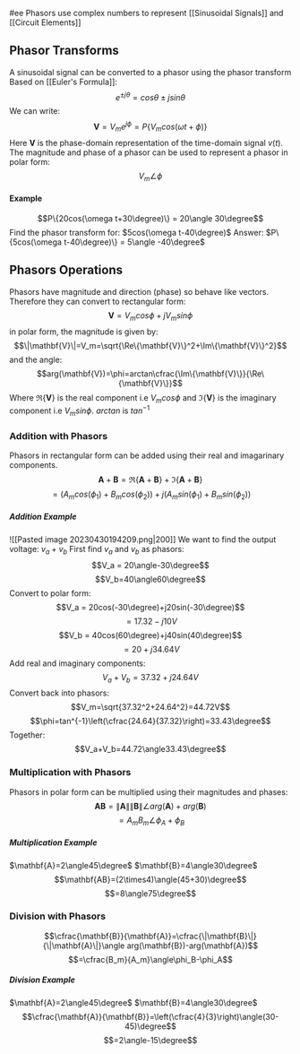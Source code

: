 #ee
Phasors use complex numbers to represent [[Sinusoidal Signals]] and [[Circuit Elements]]

## Phasor Transforms
A sinusoidal signal can be converted to a phasor using the phasor transform
Based on [[Euler's Formula]]:
$$e^{\pm j\theta}=cos\theta \pm j sin\theta$$
We can write:
$$\mathbf{V}=V_me^{j\phi}=P\{V_mcos(\omega t+\phi)\}$$
Here $\mathbf{V}$ is the phase-domain representation of the time-domain signal $v(t)$. The magnitude and phase of a phasor can be used to represent a phasor in polar form:
$$V_m\angle\phi$$
#### Example

$$P\{20cos(\omega t+30\degree)\} = 20\angle 30\degree$$
Find the phasor transform for: $5cos(\omega t-40\degree)$
Answer: $P\{5cos(\omega t-40\degree)\} = 5\angle -40\degree$

## Phasors Operations
Phasors have magnitude and direction (phase) so behave like vectors. Therefore they can convert to rectangular form:
$$\mathbf{V}=V_mcos\phi+jV_msin\phi$$
in polar form, the magnitude is given by:
$$\|\mathbf{V}\|=V_m=\sqrt{\Re\{\mathbf{V}\}^2+\Im\{\mathbf{V}\}^2}$$
and the angle:
$$arg(\mathbf{V})=\phi=arctan\cfrac{\Im\{\mathbf{V}\}}{\Re\{\mathbf{V}\}}$$
Where $\Re\{\mathbf{V}\}$ is the real component i.e $V_mcos\phi$ and $\Im\{\mathbf{V}\}$ is the imaginary component i.e $V_msin\phi$. $arctan$ is $tan^{-1}$

### Addition with Phasors
Phasors in rectangular form can be added using their real and imagarinary components.
$$\mathbf{A}+\mathbf{B}=\Re\{\mathbf{A}+\mathbf{B}\}+\Im\{\mathbf{A}+\mathbf{B}\}$$
$$=(A_mcos(\phi_1)+B_mcos(\phi_2))+j(A_msin(\phi_1)+B_msin(\phi_2))$$
##### Addition Example
![[Pasted image 20230430194209.png|200]]
We want to find the output voltage: $v_a + v_b$
First find $v_a$ and $v_b$ as phasors:
$$V_a = 20\angle-30\degree$$
$$V_b=40\angle60\degree$$
Convert to polar form:
$$V_a = 20cos(-30\degree)+j20sin(-30\degree)$$
$$ =17.32-j10V$$
$$V_b = 40cos(60\degree)+j40sin(40\degree)$$
$$=20+j34.64V$$
Add real and imaginary components:
$$V_a+V_b=37.32+j24.64V$$
Convert back into phasors:
$$V_m=\sqrt{37.32^2+24.64^2}=44.72V$$
$$\phi=tan^{-1}\left(\cfrac{24.64}{37.32}\right)=33.43\degree$$
Together:
$$V_a+V_b=44.72\angle33.43\degree$$
### Multiplication with Phasors
Phasors in polar form can be multiplied using their magnitudes and phases:
$$\mathbf{AB}=\|\mathbf{A}\|\|\mathbf{B}\|\angle arg(\mathbf{A})+arg(\mathbf{B})$$
$$=A_mB_m\angle\phi_A+\phi_B$$
##### Multiplication Example
$\mathbf{A}=2\angle45\degree$
$\mathbf{B}=4\angle30\degree$
$$\mathbf{AB}=(2\times4)\angle(45+30)\degree$$
$$=8\angle75\degree$$
### Division with Phasors
$$\cfrac{\mathbf{B}}{\mathbf{A}}=\cfrac{\|\mathbf{B}\|}{\|\mathbf{A}\|}\angle arg(\mathbf{B})-arg(\mathbf{A})$$
$$=\cfrac{B_m}{A_m}\angle\phi_B-\phi_A$$
##### Division Example
$\mathbf{A}=2\angle45\degree$
$\mathbf{B}=4\angle30\degree$
$$\cfrac{\mathbf{A}}{\mathbf{B}}=\left(\cfrac{4}{3}\right)\angle(30-45)\degree$$
$$=2\angle-15\degree$$




